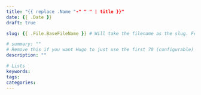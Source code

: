 ```yaml
---
title: "{{ replace .Name "-" " " | title }}"
date: {{ .Date }}
draft: true

slug: {{ .File.BaseFileName }} # Will take the filename as the slug. Feel free to change this to any format you like.  I like including this, so that I remind myself I have the option to change if I want.

# summary: ""
# Remove this if you want Hugo to just use the first 70 (configurable) characters of the post as the summary.
description: ""

# Lists
keywords:
tags:
categories:
---
```


